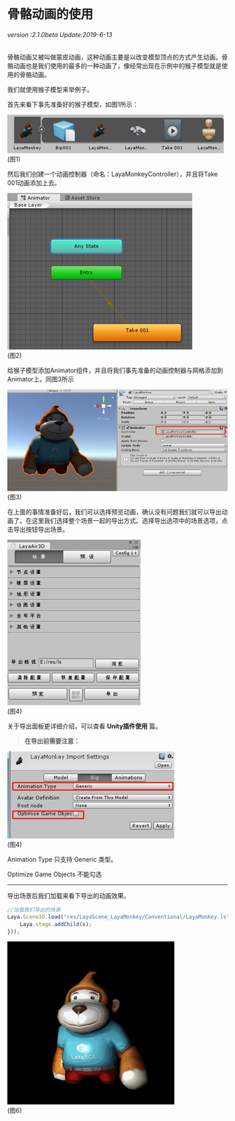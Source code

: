 # 骨骼动画的使用

###### *version :2.1.0beta   Update:2019-6-13*

​		骨骼动画又被叫做蒙皮动画，这种动画主要是以改变模型顶点的方式产生动画。骨骼动画也是我们使用的最多的一种动画了，像经常出现在示例中的猴子模型就是使用的骨骼动画。

我们就使用猴子模型来举例子。

首先来看下事先准备好的猴子模型，如图1所示：

![](img/1.png)<br>(图1)

然后我们创建一个动画控制器（命名：LayaMonkeyController），并且将Take 001动画添加上去。

![](img/2.png)<br>(图2)

给猴子模型添加Animator组件，并且将我们事先准备的动画控制器与网格添加到Animator上。同图3所示

![](img/3.png)<br>(图3)

在上面的事情准备好后，我们可以选择预览动画，确认没有问题我们就可以导出动画了。在这里我们选择整个场景一起的导出方式。选择导出选项中的场景选项，点击导出按钮导出场景。

![](img/4.png)<br>(图4)

关于导出面板更详细介绍，可以查看 **Unity插件使用** 篇。

> **在导出前需要注意：**

![](img/5.png)<br>(图4)

Animation Type 只支持 Generic 类型。

Optimize Game Objects 不能勾选

------

导出场景后我们加载来看下导出的动画效果。

```typescript
//加载我们导出的场景
Laya.Scene3D.load("res/LayaScene_LayaMonkey/Conventional/LayaMonkey.ls",Laya.Handler.create(this,function(s){
	Laya.stage.addChild(s);
}));
```

![](img/6.gif)<br>(图6)